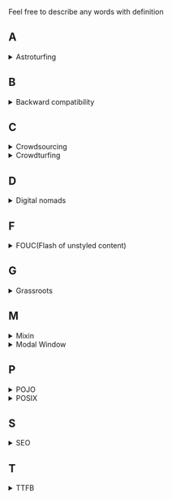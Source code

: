Feel free to describe any words with definition

## A
<details><summary>Astroturfing</summary><p>

> "어떤 사안에 대해서 인기있는 풀뿌리 운동처럼 보이기 위해서 공적인 관계나 정치적인 캠페인을 이용하는 것"

- https://en.wikipedia.org/wiki/Astroturfing
- https://m.blog.naver.com/il090234/221305243665

</p></details>
<!-- delimiter -->

## B
<details><summary>Backward compatibility</summary><p>

> a property of a system, product, or technology that allows for interoperability with an older legacy system, or with input designed for such a system, especially in telecommunications and computing 

https://en.wikipedia.org/wiki/Backward_compatibility
</p></details>
<!-- delimiter -->

## C
<details><summary>Crowdsourcing</summary><p>

> '대중'(crowd)과 '외부 자원 활용'(outsourcing)의 합성어로, 전문가 대신 비전문가인 고객과 대중에게 문제의 해결책을 아웃소싱하는 것

- https://ko.wikipedia.org/wiki/%ED%81%AC%EB%9D%BC%EC%9A%B0%EB%93%9C%EC%86%8C%EC%8B%B1
</p></details>
<!-- delimiter -->

<details><summary>Crowdturfing</summary><p>

> Crowdturfing: Crowdsourcing + Astroturfing

> A relatively new spamming phenomenon that mobilizes large numbers of users to artificially boost support for, or the reputations of, companies, organizations, products, or even opinions.


> 많은 고객이 온라인 제품 리뷰 및 등급에 의존하고 온라인 평판이 구매 결정을 내리는 중요한 요소로 자리 잡고 있다. 

> 리뷰 시스템의 영향력이 증가함에 따라 제품의 리뷰를 일부러 높이거나 낮추는 허위 리뷰를 게재하여 경제적 이득을 취하려는 봇 또는 스패머도 증가하고 있다.

한국 학술지들을 보면 **집단 스팸 리뷰** 라고 보는 듯 함.

- https://www.technologyreview.com/s/528506/fake-followers-for-hire-and-how-to-spot-them/
- https://sites.cs.ucsb.edu/~ravenben/publications/abstracts/crowdturf-www12.html
- https://medium.com/@alitech_2017/countering-crowdturfing-5e37dfc90048
- https://www.dbpia.co.kr/journal/articleDetail?nodeId=NODE07567552&language=ko_KR

</p></details>
<!-- delimiter -->

## D
<details><summary> Digital nomads </summary><p>

많이 듣던 단어지만 뜻을 몰라서 기억하고자 남김.

> 한국어로 "디지털 유목민". 나아가 삶을 영위하는 데에 원격 통신 기술을 적극 활용하는 사람들

> 단일한 고정된 사무실에서 일하는 전통적인 방식 대신, 외국에서, 또는 카페, 공공 도서관, 협업 공간(coworking spaces), 심지어 RV까지 포함해, 원격으로 근무하는 경우가 많다.

- https://ko.wikipedia.org/wiki/%EB%94%94%EC%A7%80%ED%84%B8_%EC%9C%A0%EB%AA%A9%EB%AF%BC
</p></details>
<!-- delimiter -->

## F
<details><summary> FOUC(Flash of unstyled content) </summary><p>

> an instance where a web page appears briefly with the browser's default styles prior to loading an external CSS stylesheet, due to the web browser engine rendering the page before all information is retrieved. The page corrects itself as soon as the style rules are loaded and applied

- 한마디로 `CSS`가 적용되지 않은 채 로딩되었다가, 적용된 페이지로 바뀜. 깜빡이는 것 처럼 보여 Flash가 들어간 것 같음
- 왜 생기는 걸까? : "the web browser engine rendering the page before all information is retrieved."
- 어떻게 해결해야 하나?
  - 문제가 되는 것(CSS, JS 등)를 `<head>`에 위치 시킴. (body를 불러들이기 전에)
  - "may choose to hide all content until it is fully loaded, at which point a load event handler is triggered and the content appears." : 이러려면 로딩 중에, UX를 위해 로딩 중이라는 걸 넣으면 좋을 듯 하다.
  - https://gist.github.com/johnpolacek/3827270
- Reference
  - https://en.wikipedia.org/wiki/Flash_of_unstyled_content
  - https://webkit.org/blog/66/the-fouc-problem/

</p></details>
<!-- delimiter -->

## G
<details><summary>Grassroots</summary><p>

한국어로: **풀뿌리 운동**

> 평범한 민중들이 지역 공동체의 살림살이에 자발적인 참여를 함으로써 지역 공동체와 실생활을 변화시키려는 참여 민주주의의 한 형태

- https://ko.wikipedia.org/wiki/%ED%92%80%EB%BF%8C%EB%A6%AC_%EB%AF%BC%EC%A3%BC%EC%A3%BC%EC%9D%98

</p></details>
<!-- delimiter -->

## M
<details><summary>Mixin</summary><p>

> a class that contains methods for use by other classes without having to be the parent class of those other classes.

``` javascript
// https://blog.seotory.com/post/2017/08/javascript-es6-use-class-and-mixin
var calculatorMixin = function ( Base ) {
	return class extends Base {
  		calc() { }
	};
}

var randomizerMixin = function ( Base ) {
	return class extends Base {
  		randomize() { }
	};
}
```

https://en.wikipedia.org/wiki/Mixin
</p></details>
<!-- delimiter -->

<details><summary>Modal Window</summary><p>

> 사용자 인터페이스 디자인 개념에서 자식 윈도에서 부모 윈도로 돌아가기 전에 사용자의 상호동작을 요구하는 창

> 응용 프로그램의 주 창의 작업 흐름을 방해

> It creates a mode that disables the main window but keeps it visible, with the modal window as a child window in front of it

> Users must interact with the modal window before they can return to the parent application

https://ko.wikipedia.org/wiki/%EB%AA%A8%EB%8B%AC_%EC%9C%88%EB%8F%84

</p></details>
<!-- delimiter -->

## P
<details><summary>POJO</summary><p>

```

POJO(Plain Old Java Object, Plain Old JavaScript Object)

the simplest kind of object that should not (in Java):
1. extend prespecified class
2. implement prespeficied interfacse
3. contain prespecified annotations

Reference: 
- https://en.wikipedia.org/wiki/Plain_old_Java_object
- https://www.geeksforgeeks.org/pojo-vs-java-beans/
```
</p></details>
<!-- delimiter -->

<details><summary>POSIX</summary><p>

> 이식 가능 운영 체제 인터페이스의 약자로, 
> 서로 다른 UNIX OS의 공통 API를 정리하여 이식성이 높은 유닉스 응용 프로그램을 개발하기 위한 목적으로 IEEE가 책정한 애플리케이션 인터페이스 규격

- https://ko.wikipedia.org/wiki/POSIX
</p></details>
<!-- delimiter -->

## S
<details><summary>SEO</summary><p>

> 웹 페이지 검색엔진이 자료를 수집하고 순위를 매기는 방식에 맞게 웹 페이지를 구성해서 검색 결과의 상위에 나올 수 있도록 하는 작업

> 검색어로 검색한 검색 결과 상위에 나오게 된다면 방문 트래픽이 늘어나기 때문에 효과적인 인터넷 마케팅 방법 중의 하나

> 기본적인 작업 방식은 특정한 검색어를 웹 페이지에 적절하게 배치하고 다른 웹 페이지에서 링크가 많이 연결되도록 하는 것

- algorithm/metric에 따라 벤더마다 다른 순위를 매겨주지 않을까.
- https://ko.wikipedia.org/wiki/%EA%B2%80%EC%83%89_%EC%97%94%EC%A7%84_%EC%B5%9C%EC%A0%81%ED%99%94
- 읽어봄직한 것들
  - https://www.twinword.co.kr/blog/what-makes-naver-seo-difficult
  - https://brunch.co.kr/@magictbl/22
  


</p></details>

## T
<details><summary>TTFB</summary><p>
	
```
TTFB(Time to First Byte)
- a measurement used as an indication of the responsiveness of a webserver or other network resource.
- measures the duration from the user or client making an HTTP request to the first byte of the page being received by the client's browser.
- https://en.wikipedia.org/wiki/Time_to_first_byte
```
</p></details>
<!-- delimiter -->

